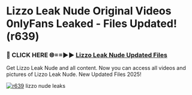 # Lizzo Leak Nude Original Videos 0nlyFans Leaked - Files Updated! (r639)

<h3>🔴 CLICK HERE 🌐==►► <a href="https://tinyurl.com/yrmya6cz" rel="nofollow">Lizzo Leak Nude Updated Files</a></h3>

Get Lizzo Leak Nude and all content. Now you can access all videos and pictures of Lizzo Leak Nude. New Updated Files 2025!

[![r639](https://i.imgur.com/FMdXYCs.gif)](https://tinyurl.com/yrmya6cz)
lizzo nude leaks
